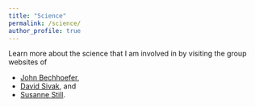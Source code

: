 ```yaml
---
title: "Science"
permalink: /science/
author_profile: true
---
```

Learn more about the science that I am involved in by visiting the group websites of

* [John Bechhoefer](http://www.sfu.ca/chaos/),
* [David Sivak](https://www.sfu.ca/physics/sivakgroup.html), and
* [Susanne Still](http://www2.hawaii.edu/~sstill/).
